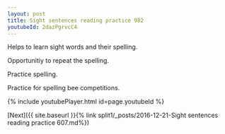 ```yaml
---
layout: post
title: Sight sentences reading practice 982
youtubeId: 2dazPgrvcC4
---
```

 
 
Helps to learn sight words and their spelling.

Opportunitiy to repeat the spelling. 

Practice spelling. 
 
Practice for spelling bee competitions. 
 
{% include youtubePlayer.html id=page.youtubeId %}
 
 

[Next]({{ site.baseurl }}{% link  split1/_posts/2016-12-21-Sight sentences reading practice 607.md%})
 

